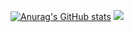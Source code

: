 [![Anurag's GitHub stats](https://github-readme-stats.vercel.app/api?username=gunggme)](https://github.com/anuraghazra/github-readme-stats)
<img src="https://img.shields.io/badge/CSharp-3DDC84?style=flat-square&logo=C#&logoColor=white"/>

